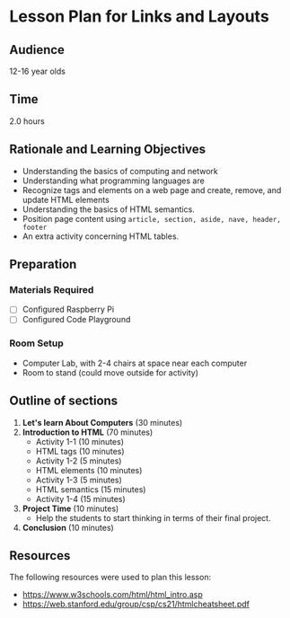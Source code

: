 # Lesson Plan for Links and Layouts

## Audience

12-16 year olds

## Time

2.0 hours

## Rationale and Learning Objectives

- Understanding the basics of computing and network
- Understanding what programming languages are
- Recognize tags and elements on a web page and create, remove, and update HTML elements
- Understanding the basics of HTML semantics.
- Position page content  using `article, section, aside, nave, header, footer`
- An extra activity concerning HTML tables.

## Preparation

### Materials Required

- [ ] Configured Raspberry Pi
- [ ] Configured Code Playground

### Room Setup

- Computer Lab, with 2-4 chairs at space near each computer
- Room to stand (could move outside for activity)

## Outline of sections

1. **Let's learn About Computers** (30 minutes)
1. **Introduction to HTML** (70 minutes)
    - Activity 1-1 (10 minutes)
    - HTML tags (10 minutes)
    - Activity 1-2 (5 minutes)
    - HTML elements (10 minutes)
    - Activity 1-3 (5 minutes)
    - HTML semantics (15 minutes)
    - Activity 1-4 (15 minutes)
1. **Project Time** (10 minutes)
    - Help the students to start thinking in terms of their final project.
1. **Conclusion** (10 minutes)

## Resources

The following resources were used to plan this lesson:
- https://www.w3schools.com/html/html_intro.asp
- https://web.stanford.edu/group/csp/cs21/htmlcheatsheet.pdf